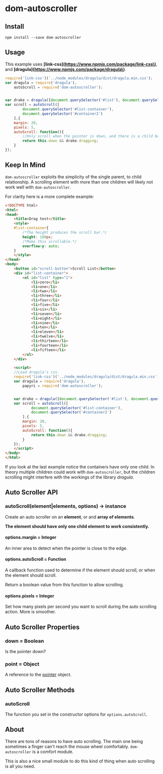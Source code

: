 dom-autoscroller
================

Install
-------

`npm install --save dom-autoscroller`

Usage
-----

This example uses **[link-css](https://www.npmjs.com/package/link-css\)**, and **[dragula](https://www.npmjs.com/package/dragula\)**.

```javascript
require('link-css')('../node_modules/dragula/dist/dragula.min.css');
var dragula = require('dragula'),
    autoScroll = require('dom-autoscroller');


var drake = dragula([document.querySelector('#list'), document.querySelector('#hlist')]);
var scroll = autoScroll([
        document.querySelector('#list-container'),
        document.querySelector('#container2')
    ],{
    margin: 20,
    pixels: 5,
    autoScroll: function(){
        //Only scroll when the pointer is down, and there is a child being dragged.
        return this.down && drake.dragging;
    }
});
```

Keep In Mind
------------

`dom-autoscroller` exploits the simplicity of the single parent, to child relationship. A scrolling element with more than one children will likely not work well with `dom-autoscroller`.

For clarity here is a more complete example:

```html
<!DOCTYPE html>
<html>
<head>
    <title>Drag test</title>
    <style>
    #list-container{
        /*The height produces the scroll bar.*/
        height: 100px;
        /*Make this scrollable.*/
        overflow-y: auto;
    }
    </style>
</head>
<body>
    <button id="scroll-button">Scroll List</button>
    <div id="list-container">
        <ol id="list" type="1">
            <li>zero</li>
            <li>one</li>
            <li>two</li>
            <li>three</li>
            <li>four</li>
            <li>five</li>
            <li>six</li>
            <li>seven</li>
            <li>eight</li>
            <li>nine</li>
            <li>ten</li>
            <li>eleven</li>
            <li>twelve</li>
            <li>thirteen</li>
            <li>fourteen</li>
            <li>fifteen</li>
        </ol>
    </div>

    <script>
    //Load dragula's css.
    require('link-css')('../node_modules/dragula/dist/dragula.min.css');
    var dragula = require('dragula'),
        papyri = require('dom-autoscroller');


    var drake = dragula([document.querySelector('#list'), document.querySelector('#hlist')]);
    var scroll = autoScroll([
            document.querySelector('#list-container'),
            document.querySelector('#container2')
        ],{
        margin: 20,
        pixels: 5,
        autoScroll: function(){
            return this.down && drake.dragging;
        }
    });
    </script>
</body>
</html>
```

If you look at the last example notice the containers have only one child. In theory multiple children could work with `dom-autoscroller`, but the children scrolling might interfere with the workings of the library *dragula*.

Auto Scroller API
-----------------

### autoScroll(element|elements, options) -> instance

Create an auto scroller on an **element**, or and **array of elements**.

**The element should have only one child element to work consistently.**

#### options.margin = Integer

An inner area to detect when the pointer is close to the edge.

#### options.autoScroll = Function

A callback function used to determine if the element should scroll, or when the element should scroll.

Return a boolean value from this function to allow scrolling.

#### options.pixels = Integer

Set how many pixels per second you want to scroll during the auto scrolling action. More is smoother.

Auto Scroller Properties
------------------------

### down = Boolean

Is the pointer down?

### point = Object

A reference to the [pointer](https://github.com/hollowdoor/pointer_point) object.

Auto Scroller Methods
---------------------

### autoScroll

The function you set in the constructor options for `options.autoScroll`.

About
-----

There are tons of reasons to have auto scrolling. The main one being sometimes a finger can't reach the mouse wheel comfortably. `dom-autoscroller` is a comfort module.

This is also a nice small module to do this kind of thing when auto scrolling is all you need.
